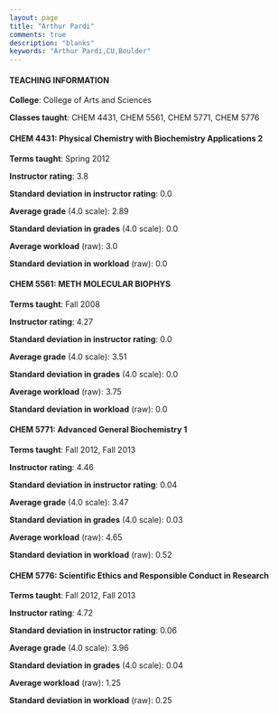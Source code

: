 ```yaml
---
layout: page
title: "Arthur Pardi" 
comments: true
description: "blanks"
keywords: "Arthur Pardi,CU,Boulder"
---
```

<head>
<script src="https://ajax.googleapis.com/ajax/libs/jquery/2.1.3/jquery.min.js"></script>
<script src="https://dl.dropboxusercontent.com/s/pc42nxpaw1ea4o9/highcharts.js?dl=0"></script>
<!-- <script src="../assets/js/highcharts.js"></script> -->
<style type="text/css">@font-face {
	font-family: "Bebas Neue";
	src: url(https://www.filehosting.org/file/details/544349/BebasNeue Regular.otf) format("opentype");
	}
	h1.Bebas { 
		font-family: "Bebas Neue", Verdana, Tahoma;
	}
</style>
</head>
	   
#### TEACHING INFORMATION

**College**: College of Arts and Sciences

**Classes taught**: CHEM 4431, CHEM 5561, CHEM 5771, CHEM 5776

#### CHEM 4431: Physical Chemistry with Biochemistry Applications 2

**Terms taught**: Spring 2012

**Instructor rating**: 3.8

**Standard deviation in instructor rating**: 0.0

**Average grade** (4.0 scale): 2.89

**Standard deviation in grades** (4.0 scale): 0.0

**Average workload** (raw): 3.0

**Standard deviation in workload** (raw): 0.0

#### CHEM 5561: METH MOLECULAR BIOPHYS

**Terms taught**: Fall 2008

**Instructor rating**: 4.27

**Standard deviation in instructor rating**: 0.0

**Average grade** (4.0 scale): 3.51

**Standard deviation in grades** (4.0 scale): 0.0

**Average workload** (raw): 3.75

**Standard deviation in workload** (raw): 0.0

#### CHEM 5771: Advanced General Biochemistry 1

**Terms taught**: Fall 2012, Fall 2013

**Instructor rating**: 4.46

**Standard deviation in instructor rating**: 0.04

**Average grade** (4.0 scale): 3.47

**Standard deviation in grades** (4.0 scale): 0.03

**Average workload** (raw): 4.65

**Standard deviation in workload** (raw): 0.52

#### CHEM 5776: Scientific Ethics and Responsible Conduct in Research

**Terms taught**: Fall 2012, Fall 2013

**Instructor rating**: 4.72

**Standard deviation in instructor rating**: 0.06

**Average grade** (4.0 scale): 3.96

**Standard deviation in grades** (4.0 scale): 0.04

**Average workload** (raw): 1.25

**Standard deviation in workload** (raw): 0.25

